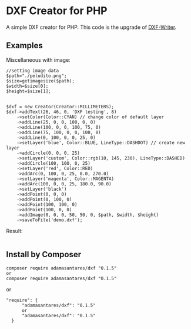 # DXF Creator for PHP

A simple DXF creator for PHP.
This code is the upgrade of [DXF-Writer](http://www.phpclasses.org/package/7954-PHP-Generate-CAD-files-in-the-AutoCAD-DXF-format.html).

## Examples

Miscellaneous with image:




```
//setting image data
$path="./peludito.png";
$size=getimagesize($path);
$width=$size[0];
$height=$size[1];


$dxf = new Creator(Creator::MILLIMETERS);
$dxf->addText(26, 46, 0, 'DXF testing', 8)
    ->setColor(Color::CYAN) // change color of default layer
    ->addLine(25, 0, 0, 100, 0, 0)
    ->addLine(100, 0, 0, 100, 75, 0)
    ->addLine(75, 100, 0, 0, 100, 0)
    ->addLine(0, 100, 0, 0, 25, 0)
    ->setLayer('blue', Color::BLUE, LineType::DASHDOT) // create new layer
    ->addCircle(0, 0, 0, 25)
    ->setLayer('custom', Color::rgb(10, 145, 230), LineType::DASHED)
    ->addCircle(100, 100, 0, 25)
    ->setLayer('red', Color::RED)
    ->addArc(0, 100, 0, 25, 0.0, 270.0)
    ->setLayer('magenta', Color::MAGENTA)
    ->addArc(100, 0, 0, 25, 180.0, 90.0)
    ->setLayer('black')
    ->addPoint(0, 0, 0)
    ->addPoint(0, 100, 0)
    ->addPoint(100, 100, 0)
    ->addPoint(100, 0, 0)
	->addImage(0, 0, 0, 50, 50, 0, $path, $width, $height)
    ->saveToFile('demo.dxf');
```

Result:

<img src="https://raw.githubusercontent.com/mariofevre/DXF-Creator-for-PHP/master/demo/demo4.png" alt="" />


## Install by Composer

```
composer require adamasantares/dxf "0.1.5"
or
composer require adamasantares/dxf "0.1.5"
```

or

```
"require": {
      "adamasantares/dxf": "0.1.5"
      or
      "adamasantares/dxf": "0.1.5"
  }
```

